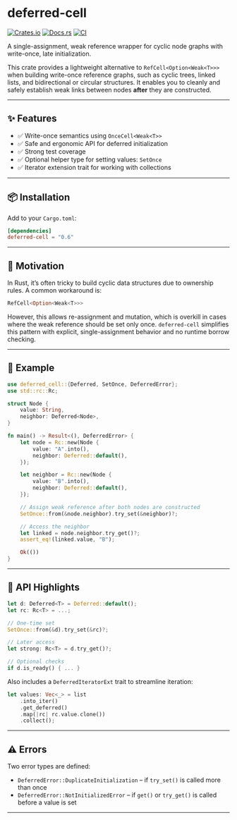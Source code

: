 # deferred-cell

[![Crates.io](https://img.shields.io/crates/v/deferred-cell.svg)](https://crates.io/crates/deferred-cell)
[![Docs.rs](https://docs.rs/deferred-cell/badge.svg)](https://docs.rs/deferred-cell)
[![CI](https://github.com/BernardIgiri/deferred-cell/actions/workflows/publish.yml/badge.svg)](https://github.com/BernardIgiri/deferred-cell/actions)

A single-assignment, weak reference wrapper for cyclic node graphs with write-once, late initialization.

This crate provides a lightweight alternative to `RefCell<Option<Weak<T>>>` when building write-once reference graphs, such as cyclic trees, linked lists, and bidirectional or circular structures. It enables you to cleanly and safely establish weak links between nodes **after** they are constructed.

---

## ✨ Features

- ✅ Write-once semantics using `OnceCell<Weak<T>>`
- ✅ Safe and ergonomic API for deferred initialization
- ✅ Strong test coverage
- ✅ Optional helper type for setting values: `SetOnce`
- ✅ Iterator extension trait for working with collections

---

## 📦 Installation

Add to your `Cargo.toml`:

```toml
[dependencies]
deferred-cell = "0.6"
```

---

## 🧠 Motivation

In Rust, it’s often tricky to build cyclic data structures due to ownership rules. A common workaround is:

```rust
RefCell<Option<Weak<T>>>
```

However, this allows re-assignment and mutation, which is overkill in cases where the weak reference should be set only once. `deferred-cell` simplifies this pattern with explicit, single-assignment behavior and no runtime borrow checking.

---

## 🚀 Example

```rust
use deferred_cell::{Deferred, SetOnce, DeferredError};
use std::rc::Rc;

struct Node {
    value: String,
    neighbor: Deferred<Node>,
}

fn main() -> Result<(), DeferredError> {
    let node = Rc::new(Node {
        value: "A".into(),
        neighbor: Deferred::default(),
    });

    let neighbor = Rc::new(Node {
        value: "B".into(),
        neighbor: Deferred::default(),
    });

    // Assign weak reference after both nodes are constructed
    SetOnce::from(&node.neighbor).try_set(&neighbor)?;

    // Access the neighbor
    let linked = node.neighbor.try_get()?;
    assert_eq!(linked.value, "B");

    Ok(())
}
```

---

## 🔧 API Highlights

```rust
let d: Deferred<T> = Deferred::default();
let rc: Rc<T> = ...;

// One-time set
SetOnce::from(&d).try_set(&rc)?;

// Later access
let strong: Rc<T> = d.try_get()?;

// Optional checks
if d.is_ready() { ... }
```

Also includes a `DeferredIteratorExt` trait to streamline iteration:

```rust
let values: Vec<_> = list
    .into_iter()
    .get_deferred()
    .map(|rc| rc.value.clone())
    .collect();
```

---

## ⚠️ Errors

Two error types are defined:

- `DeferredError::DuplicateInitialization` – if `try_set()` is called more than once
- `DeferredError::NotInitializedError` – if `get()` or `try_get()` is called before a value is set

---
